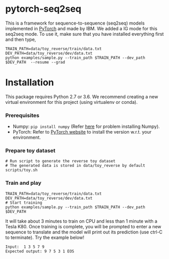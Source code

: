# pytorch-seq2seq

This is a framework for sequence-to-sequence (seq2seq) models implemented in [PyTorch](http://pytorch.org) and made by IBM. We added a IG mode for this seq2seq mode. To use it, make sure that you have installed everything first and then type, 

```
TRAIN_PATH=data/toy_reverse/train/data.txt
DEV_PATH=data/toy_reverse/dev/data.txt
python examples/sample.py --train_path $TRAIN_PATH --dev_path $DEV_PATH  --resume --grad
```

# Installation
This package requires Python 2.7 or 3.6. We recommend creating a new virtual environment for this project (using virtualenv or conda).  

### Prerequisites

* Numpy: `pip install numpy` (Refer [here](https://github.com/numpy/numpy) for problem installing Numpy).
* PyTorch: Refer to [PyTorch website](http://pytorch.org/) to install the version w.r.t. your environment.

### Prepare toy dataset

	# Run script to generate the reverse toy dataset
    # The generated data is stored in data/toy_reverse by default
	scripts/toy.sh

### Train and play
	TRAIN_PATH=data/toy_reverse/train/data.txt
	DEV_PATH=data/toy_reverse/dev/data.txt
	# Start training
    python examples/sample.py --train_path $TRAIN_PATH --dev_path $DEV_PATH

It will take about 3 minutes to train on CPU and less than 1 minute with a Tesla K80.  Once training is complete, you will be prompted to enter a new sequence to translate and the model will print out its prediction (use ctrl-C to terminate).  Try the example below!

    Input:  1 3 5 7 9
	Expected output: 9 7 5 3 1 EOS

